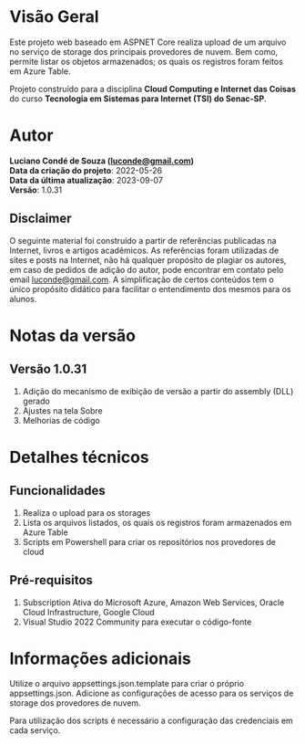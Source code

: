# Visão Geral
Este projeto web baseado em ASPNET Core realiza upload de um arquivo no serviço de storage dos principais provedores de nuvem. Bem como, permite listar os objetos armazenados; os quais os registros foram feitos em Azure Table.

Projeto construído para a disciplina **Cloud Computing e Internet das Coisas** do curso **Tecnologia em Sistemas para Internet (TSI) do Senac-SP**.

# Autor
**Luciano Condé de Souza (luconde@gmail.com)**  
**Data da criação do projeto**: 2022-05-26  
**Data da última atualização**: 2023-09-07  
**Versão**: 1.0.31

## Disclaimer
O seguinte material foi construído a partir de referências publicadas na Internet, livros e artigos acadêmicos. As referências foram utilizadas de sites e posts na Internet, não há qualquer propósito de plagiar os autores, em caso de pedidos de adição do autor, pode encontrar em contato pelo email luconde@gmail.com. A simplificação de certos conteúdos tem o único propósito didático para facilitar o entendimento dos mesmos para os alunos.

# Notas da versão 
## Versão 1.0.31
1. Adição do mecanismo de exibição de versão a partir do assembly (DLL) gerado
2. Ajustes na tela Sobre
3. Melhorias de código

# Detalhes técnicos

## Funcionalidades
1. Realiza o upload para os storages
2. Lista os arquivos listados, os quais os registros foram armazenados em Azure Table
3. Scripts em Powershell para criar os repositórios nos provedores de cloud

## Pré-requisitos
1. Subscription Ativa do Microsoft Azure, Amazon Web Services, Oracle Cloud Infrastructure, Google Cloud
2. Visual Studio 2022 Community para executar o código-fonte

# Informações adicionais
Utilize o arquivo appsettings.json.template para criar o próprio appsettings.json. Adicione as configurações de acesso para os serviços de storage dos provedores de nuvem. 

Para utilização dos scripts é necessário a configuração das credenciais em cada serviço. 